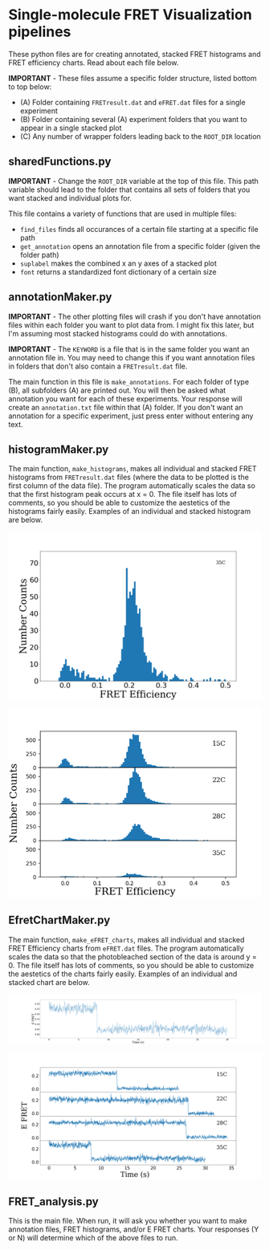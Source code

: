 # Single-molecule FRET Visualization pipelines

These python files are for creating annotated, stacked FRET histograms and FRET efficiency charts. Read about each file below. 

**IMPORTANT** - These files assume a specific folder structure, listed bottom to top below:
* (A) Folder containing `FRETresult.dat` and `eFRET.dat` files for a single experiment
* (B) Folder containing several (A) experiment folders that you want to appear in a single stacked plot
* (C) Any number of wrapper folders leading back to the `ROOT_DIR` location

## sharedFunctions.py

**IMPORTANT** - Change the `ROOT_DIR` variable at the top of this file. This path variable should lead to the folder that contains all sets of folders that you want stacked and individual plots for. 

This file contains a variety of functions that are used in multiple files:
* `find_files` finds all occurances of a certain file starting at a specific file path
* `get_annotation` opens an annotation file from a specific folder (given the folder path)
* `suplabel` makes the combined x an y axes of a stacked plot
* `font` returns a standardized font dictionary of a certain size

## annotationMaker.py

**IMPORTANT** - The other plotting files will crash if you don't have annotation files within each folder you want to plot data from. I might fix this later, but I'm assuming most stacked histograms could do with annotations.

**IMPORTANT** - The `KEYWORD` is a file that is in the same folder you want an annotation file in. You may need to change this if you want annotation files in folders that don't also contain a `FRETresult.dat` file. 

The main function in this file is `make_annotations`. For each folder of type (B), all subfolders (A) are printed out. You will then be asked what annotation you want for each of these experiments. Your response will create an `annotation.txt` file within that (A) folder. If you don't want an annotation for a specific experiment, just press enter without entering any text.

## histogramMaker.py

The main function, `make_histograms`, makes all individual and stacked FRET histograms from `FRETresult.dat` files (where the data to be plotted is the first column of the data file). The program automatically scales the data so that the first histogram peak occurs at x = 0. The file itself has lots of comments, so you should be able to customize the aestetics of the histograms fairly easily. Examples of an individual and stacked histogram are below. 

![individual histogram](https://github.com/SandersKM/smFRET-analysis-pipelines/blob/master/Example_images/individual/histogram.png "Individual Histogram")

![stacked histogram](https://github.com/SandersKM/smFRET-analysis-pipelines/blob/master/Example_images/stacked/histogram.png "Stacked Histogram")

## EfretChartMaker.py

The main function, `make_eFRET_charts`, makes all individual and stacked FRET Efficiency charts from `eFRET.dat` files. The program automatically scales the data so that the photobleached section of the data is around y = 0. The file itself has lots of comments, so you should be able to customize the aestetics of the charts fairly easily. Examples of an individual and stacked chart are below. 

![Individual FRET efficiency chart](https://github.com/SandersKM/smFRET-analysis-pipelines/blob/master/Example_images/individual/eFRET_plot.png "Individual FRET efficiency chart")

![Stacked FRET efficiency chart](https://github.com/SandersKM/smFRET-analysis-pipelines/blob/master/Example_images/stacked/eFRET_plot.png "Stacked FRET efficiency chart")

## FRET_analysis.py

This is the main file. When run, it will ask you whether you want to make annotation files, FRET histograms, and/or E FRET charts. Your responses (Y or N) will determine which of the above files to run. 

